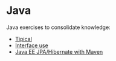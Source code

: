 # Java
Java exercises to consolidate knowledge:

* [Tipical](https://github.com/AlvaroSilva94/Java/tree/main/Exercises/Tipical)
* [Interface use](https://github.com/AlvaroSilva94/Java/tree/main/Exercises/Interfaces)
* [Java EE JPA/Hibernate with Maven](https://github.com/AlvaroSilva94/Java/tree/main/Exercises/JPA_exercise)
